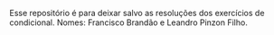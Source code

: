 Esse repositório é para deixar salvo as resoluções dos exercícios de condicional.
Nomes: Francisco Brandão e Leandro Pinzon Filho.
